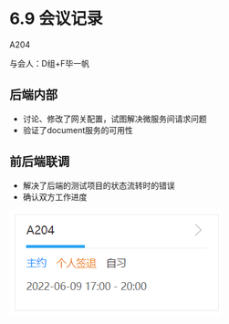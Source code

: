# 6.9 会议记录

A204

与会人：D组+F毕一帆

## 后端内部

- 讨论、修改了网关配置，试图解决微服务间请求问题
- 验证了document服务的可用性

## 前后端联调

- 解决了后端的测试项目的状态流转时的错误
- 确认双方工作进度

![6.9](6.9.png)